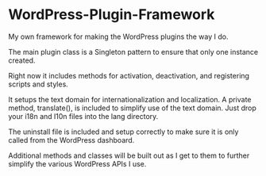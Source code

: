 WordPress-Plugin-Framework
==========================

My own framework for making the WordPress plugins the way I do.

The main plugin class is a Singleton pattern to ensure that only one instance created.

Right now it includes methods for activation, deactivation, and registering scripts and styles.

It setups the text domain for internationalization and localization. A private method, translate(), is included to simplify use of the text domain. Just drop your i18n and l10n files into the lang directory.

The uninstall file is included and setup correctly to make sure it is only called from the WordPress dashboard.

Additional methods and classes will be built out as I get to them to further simplify the various WordPress APIs I use.